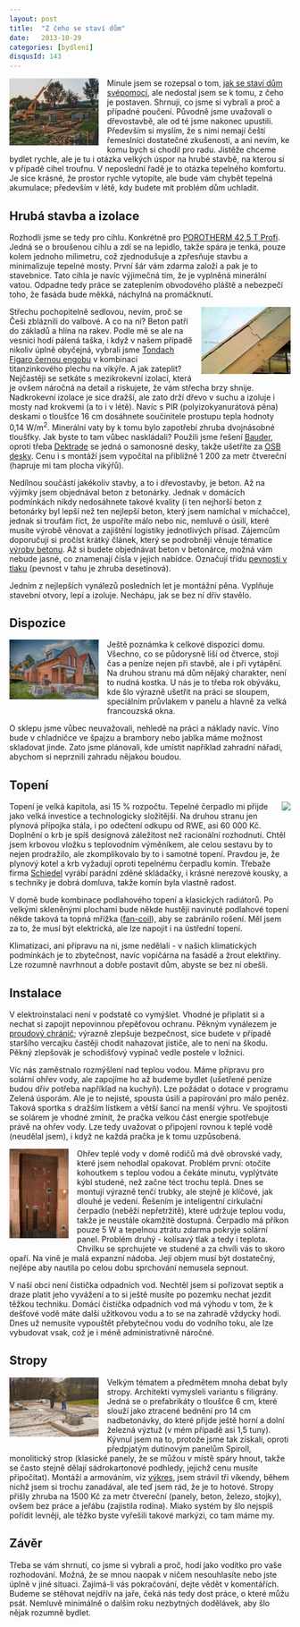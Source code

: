 ```yaml
---
layout: post
title:  "Z čeho se staví dům"
date:   2013-10-29
categories: [bydlení]
disqusId: 143
---
```

<a href="/assets/2013-10-29/20131029-jeřáb.jpg"><img src="/assets/2013-10-29/20131029-jeřáb_thumb.jpg" align="left" style="margin: 0px 15px 15px 0px"></a>Minule jsem se rozepsal o tom, <a href="/item/141">jak se staví dům svépomocí</a>, ale nedostal jsem se k tomu, z čeho je postaven. Shrnuji, co jsme si vybrali a proč a případné poučení. Původně jsme uvažovali o dřevostavbě, ale od té jsme nakonec upustili. Především si myslím, že s nimi nemají čeští řemeslníci dostatečné zkušenosti, a ani nevím, ke komu bych si chodil pro radu. Jistěže chceme bydlet rychle, ale je tu i otázka velkých úspor na hrubé stavbě, na kterou si v případě cihel troufnu. V neposlední řadě je to otázka tepelného komfortu. Je sice krásné, že prostor rychle vytopíte, ale bude vám chybět tepelná akumulace; především v létě, kdy budete mít problém dům uchladit.
<!--more-->

Hrubá stavba a izolace
------

Rozhodli jsme se tedy pro cihlu. Konkrétně pro <a href="http://www.wienerberger.cz/porotherm-425-t-profi.html">POROTHERM 42,5 T Profi</a>. Jedná se o broušenou cihlu a zdí se na lepidlo, takže spára je tenká, pouze kolem jednoho milimetru, což zjednodušuje a zpřesňuje stavbu a minimalizuje tepelné mosty. První šár vám zdarma založí a pak je to stavebnice. Tato cihla je navíc výjimečná tím, že je vyplněná minerální vatou. Odpadne tedy práce se zateplením obvodového pláště a nebezpečí toho, že fasáda bude měkká, náchylná na promáčknutí. 

<a href="/assets/2013-10-29/20131029-izolace.jpg"><img src="/assets/2013-10-29/20131029-izolace_thumb.jpg" align="right" style="margin: 
0px 0px 15px 15px"></a>Střechu pochopitelně sedlovou, nevím, proč se Češi zbláznili do valbové. A co na ni? Beton patří do základů a hlína na 
rakev. Podle mě se ale na vesnici hodí pálená taška, i když v našem případě nikoliv úplně obyčejná, vybrali jsme <a href="http://www.tondach.cz/stresni-krytina/figaro-deluxe">Tondach Figaro černou engobu</a> v kombinaci titanzinkového plechu na vikýře. A jak zateplit? Nejčastěji se setkáte s mezikrokevní izolací, která je ovšem náročná na detail a riskujete, že vám střecha brzy shnije. Nadkrokevní izolace je sice dražší, ale zato drží dřevo v suchu a izoluje i mosty nad krokvemi (a to i v létě). Navíc s PIR (polyizokyanurátová pěna) deskami o tloušťce 16&nbsp;cm dosáhnete součinitele prostupu tepla hodnoty 0,14&nbsp;W/m<sup>2</sup>. Minerální vaty by k tomu bylo zapotřebí zhruba dvojnásobné tloušťky. Jak byste to tam vůbec naskládali? Použili jsme řešení <a href="http://www.bauder.cz/">Bauder</a>, oproti třeba <a href="http://dektrade.cz/produkty/?id=78">Dektrade</a> se jedná o samonosné desky, takže ušetříte za <a href="http://cs.wikipedia.org/wiki/OSB_deska">OSB desky</a>. Cenu i s montáží jsem vypočítal na přibližně 1&nbsp;200 za metr čtvereční (hapruje mi tam plocha vikýřů).

Nedílnou součástí jakékoliv stavby, a to i dřevostavby, je beton. Až na výjimky jsem objednával beton z betonárky. Jednak v domácích podmínkách nikdy nedosáhnete takové kvality (i ten nejhorší beton z betonárky byl lepší než ten nejlepší beton, který jsem namíchal v míchačce), jednak si troufám říct, že uspoříte málo nebo nic, nemluvě o úsilí, které musíte výrobě věnovat a zajištění logistiky jednotlivých přísad. Zájemcům doporučuji si pročíst krátký článek, který se podrobněji věnuje tématice <a href="http://www.mct.cz/PDF/V%C3%BDroba%20betonu.pdf">výroby betonu</a>. Až si budete objednávat beton v betonárce, možná vám nebude jasné, co znamenají čísla v jejich nabídce. Označují třídu <a href="http://www.ebeton.cz/pojmy/pevnost-betonu-v-tlaku">pevnosti v tlaku</a> (pevnost v tahu je zhruba desetinová).

Jedním z nejlepších vynálezů posledních let je montážní pěna. Vyplňuje stavební otvory, lepí a izoluje. Nechápu, jak se bez ní dřív stavělo.

Dispozice
------

<a href="/assets/2013-10-29/20131029-terasa.jpg"><img src="/assets/2013-10-29/20131029-terasa_thumb.jpg" align="left" style="margin: 0px 15px 
15px 0px"></a>Ještě poznámka k celkové dispozici domu. Všechno, co se půdorysně liší od čtverce, stojí čas a peníze nejen při stavbě, ale i při vytápění. Na druhou stranu má dům nějaký charakter, není to nudná kostka. U nás je to třeba rok obýváku, kde šlo výrazně ušetřit na práci se sloupem, speciálním průvlakem v panelu a hlavně za velká francouzská okna.

O sklepu jsme vůbec neuvažovali, nehledě na práci a náklady navíc. Víno bude v chladničce ve špajzu a brambory nebo jablka máme možnost skladovat jinde. Zato jsme plánovali, kde umístit například zahradní nářadí, abychom si neprznili zahradu nějakou boudou.

Topení
------

<a href="/assets/2013-10-29/20131029-komíny.jpg"><img src="/assets/2013-10-29/20131029-komíny_thumb.jpg" align="right" style="margin: 
0px 0px 15px 15px"></a>Topení je velká kapitola, asi 15&nbsp;% rozpočtu. Tepelné čerpadlo mi přijde jako velká investice a technologicky složitější. Na druhou stranu jen plynová přípojka stála, i po odečtení odkupu od RWE, asi 60&nbsp;000&nbsp;Kč. Doplnění o krb je spíš designová záležitost než racionální rozhodnutí. Chtěl jsem krbovou vložku s teplovodním výměníkem, ale celou sestavu by to nejen prodražilo, ale zkomplikovalo by to i samotné topení. Pravdou je, že plynový kotel a krb vyžadují oproti tepelnému čerpadlu komín. Třebaže firma <a href="http://www.schiedel.cz/">Schiedel</a> vyrábí parádní zděné skládačky, i krásné nerezové kousky, a s techniky je dobrá domluva, takže komín byla vlastně radost.

V domě bude kombinace podlahového topení a klasických radiátorů. Po velkými skleněnými plochami bude někde hustěji navinuté podlahové topení někde taková ta topná mřížka (<a href="http://cs.wikipedia.org/wiki/Fan-coil">fan-coil</a>), aby se zabránilo rošení. Měl jsem za to, že musí být elektrická, ale lze napojit i na ústřední topení.

Klimatizaci, ani přípravu na ni, jsme nedělali - v našich klimatických podmínkách je to zbytečnost, navíc vopičárna na fasádě a žrout elektřiny. Lze rozumně navrhnout a dobře postavit dům, abyste se bez ní obešli.

Instalace
------

V elektroinstalaci není v podstatě co vymýšlet. Vhodné je připlatit si a nechat si zapojit nepovinnou přepěťovou ochranu. Pěkným vynálezem je <a href="http://cs.wikipedia.org/wiki/Proudov%C3%BD_chr%C3%A1ni%C4%8D">proudový chránič</a>; výrazně zlepšuje bezpečnost, sice budete v případě staršího vercajku častěji chodit nahazovat jističe, ale to není na škodu. Pěkný zlepšovák je schodišťový vypínač vedle postele v ložnici.

Víc nás zaměstnalo rozmýšlení nad teplou vodou. Máme přípravu pro solární ohřev vody, ale zapojíme ho až budeme bydlet (ušetřené peníze budou dřív potřeba například na kuchyň). Lze požádat o dotace v programu Zelená úsporám. Ale je to nejisté, spousta úsilí a papírování pro málo peněz. Taková sportka s dražším lístkem a větší šancí na menší výhru. Ve spojitosti se solárem je vhodné zmínit, že pračka velkou část energie spotřebuje právě na ohřev vody. Lze tedy uvažovat o připojení rovnou k teplé vodě (neudělal jsem), i když ne každá pračka je k tomu uzpůsobená.

<a href="/assets/2013-10-29/20131029-voda.jpg"><img src="/assets/2013-10-29/20131029-voda_thumb.jpg" align="left" style="margin: 0px 15px 
15px 0px"></a>Ohřev teplé vody v domě rodičů má dvě obrovské vady, které jsem nehodlal opakovat. Problém první: otočíte kohoutkem s teplou vodou a čekáte minutu, vyplýtváte kýbl studené, než začne téct trochu teplá. Dnes se montují výrazně tenčí trubky, ale stejně je klíčové, jak dlouhé je vedení. Řešením je inteligentní cirkulační čerpadlo (neběží nepřetržitě), které udržuje teplou vodu, takže je neustále okamžitě dostupná. Čerpadlo má příkon pouze 5&nbsp;W a tepelnou ztrátu zdarma pokryje solární panel. Problém druhý - kolísavý tlak a tedy i teplota. Chvilku se sprchujete ve studené a za chvíli vás to skoro opaří. Na vině je malá expanzní nádoba. Její objem musí být dostatečný, nejlépe aby nautila po celou dobu sprchování nemusela sepnout.

V naší obci není čistička odpadních vod. Nechtěl jsem si pořizovat septik a draze platit jeho vyvážení a to si ještě musíte po pozemku nechat jezdit těžkou techniku. Domácí čistička odpadních vod má výhodu v tom, že k dešťové vodě máte další užitkovou vodu a to se na zahradě vždycky hodí. Dnes už nemusíte vypouštět přebytečnou vodu do vodního toku, ale lze vybudovat vsak, což je i méně administrativně náročné.

Stropy
------

<a href="/assets/2013-10-29/20131029-stropy.jpg"><img src="/assets/2013-10-29/20131029-stropy_thumb.jpg" align="left" style="margin: 0px 15px 
15px 0px"></a>Velkým tématem a předmětem mnoha debat byly stropy. Architekti vymysleli variantu s filigrány. Jedná se o prefabrikáty o tloušťce 6&nbsp;cm, které slouží jako ztracené bednění pro 14&nbsp;cm nadbetonávky, do které přijde ještě horní a dolní železná výztuž (v mém případě asi 1,5&nbsp;tuny). Kývnul jsem na to, protože jsme tak získali, oproti předpjatým dutinovým panelům Spiroll, monolitický strop (klasické panely, že se můžou v místě spáry hnout, takže se často stejně dělají sádrokartonové podhledy, jejichž cenu musíte připočítat). Montáží a armováním, viz <a href="https://www.dropbox.com/s/aju2m3tsrokmpc6/filigr%C3%A1n.pdf">výkres</a>, jsem strávil tři víkendy, během nichž jsem si trochu zanadával, ale teď jsem rád, že je to hotové. Stropy přišly zhruba na 1500 Kč za metr čtvereční (panely, beton, železo, stojky), ovšem bez práce a jeřábu (zajistila rodina). Miako systém by šlo nejspíš pořídit levněji, ale těžko byste vyřešili takové markýzi, co tam máme my.

Závěr
------

Třeba se vám shrnutí, co jsme si vybrali a proč, hodí jako vodítko pro vaše rozhodování. Možná, že se mnou naopak v ničem nesouhlasíte nebo jste úplně v jiné situaci. Zajímá-li vás pokračování, dejte vědět v komentářích. Budeme se stěhovat nejdřív na jaře, čeká nás tedy dost práce, o které můžu psát. Nemluvě minimálně o dalším roku nezbytných dodělávek, aby šlo nějak rozumně bydlet.